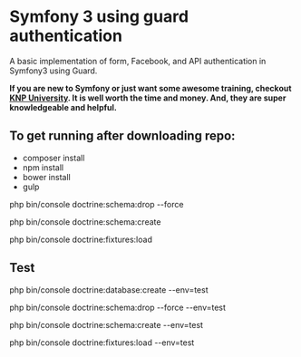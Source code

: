 Symfony 3 using guard authentication
====================================

A basic implementation of form, Facebook, and API authentication in Symfony3 using Guard.

**If you are new to Symfony or just want some awesome training, checkout [KNP University](http://www.knpuniversity.com). It is well worth the time and money. And, they are super knowledgeable and helpful.**

To get running after downloading repo:
--------------------------------------

* composer install
* npm install
* bower install
* gulp


php bin/console doctrine:schema:drop --force

php bin/console doctrine:schema:create

php bin/console doctrine:fixtures:load


Test
----
php bin/console doctrine:database:create --env=test

php bin/console doctrine:schema:drop --force --env=test

php bin/console doctrine:schema:create --env=test

php bin/console doctrine:fixtures:load --env=test
